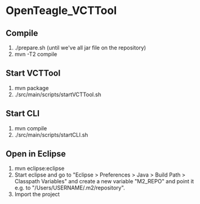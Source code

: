 OpenTeagle_VCTTool
==================

Compile
-------

1. ./prepare.sh (until we've all jar file on the repository)
2. mvn -T2 compile

Start VCTTool
-------------
1. mvn package
2. ./src/main/scripts/startVCTTool.sh

Start CLI
-------------
1. mvn compile
2. ./src/main/scripts/startCLI.sh


Open in Eclipse
---------------
1. mvn eclipse:eclipse
2. Start eclipse and go to "Eclipse > Preferences > Java > Build Path > Classpath Variables" and create a new variable "M2_REPO" and point it e.g. to "/Users/USERNAME/.m2/repository".
3. Import the project
